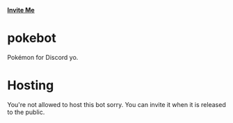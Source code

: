 <a href="https://discordapp.com/oauth2/authorize?client_id=330488924449275916&scope=bot&permissions=268746822">**Invite Me**</a>

# pokebot
Pokémon for Discord yo.

# Hosting
You're not allowed to host this bot sorry. You can invite it when it is released to the public.


